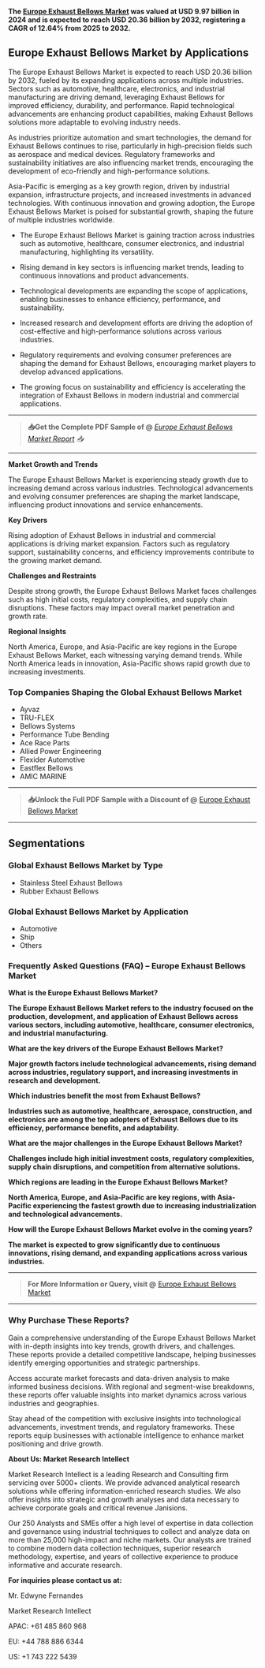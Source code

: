 <p><strong>The <a href="https://www.marketresearchintellect.com/download-sample/?rid=1048096&amp;utm_source=Pulse-April-Europe&amp;utm_medium=852">Europe Exhaust Bellows Market</a> was valued at USD 9.97 billion in 2024 and is expected to reach USD 20.36 billion by 2032, registering a CAGR of 12.64% from 2025 to 2032.</strong></p><h2>Europe Exhaust Bellows Market by Applications&nbsp;</h2><p><p>The Europe Exhaust Bellows Market is expected to reach USD 20.36 billion by 2032, fueled by its expanding applications across multiple industries. Sectors such as automotive, healthcare, electronics, and industrial manufacturing are driving demand, leveraging Exhaust Bellows for improved efficiency, durability, and performance. Rapid technological advancements are enhancing product capabilities, making Exhaust Bellows solutions more adaptable to evolving industry needs.</p><p>As industries prioritize automation and smart technologies, the demand for Exhaust Bellows continues to rise, particularly in high-precision fields such as aerospace and medical devices. Regulatory frameworks and sustainability initiatives are also influencing market trends, encouraging the development of eco-friendly and high-performance solutions.</p><p>Asia-Pacific is emerging as a key growth region, driven by industrial expansion, infrastructure projects, and increased investments in advanced technologies. With continuous innovation and growing adoption, the Europe Exhaust Bellows Market is poised for substantial growth, shaping the future of multiple industries worldwide.</p></p><ul><li><p>The Europe Exhaust Bellows Market is gaining traction across industries such as automotive, healthcare, consumer electronics, and industrial manufacturing, highlighting its versatility.</p></li><li><p>Rising demand in key sectors is influencing market trends, leading to continuous innovations and product advancements.</p></li><li><p>Technological developments are expanding the scope of applications, enabling businesses to enhance efficiency, performance, and sustainability.</p></li><li><p>Increased research and development efforts are driving the adoption of cost-effective and high-performance solutions across various industries.</p></li><li><p>Regulatory requirements and evolving consumer preferences are shaping the demand for Exhaust Bellows, encouraging market players to develop advanced applications.</p></li><li><p>The growing focus on sustainability and efficiency is accelerating the integration of Exhaust Bellows in modern industrial and commercial applications.</p></li></ul><hr /><blockquote><p><strong><span class="font-[700]">📥Get the Complete PDF Sample of @ </span></strong><em><span class="font-[700]"><a href="https://www.marketresearchintellect.com/download-sample/?rid=1048096&amp;utm_source=Pulse-April-Europe&amp;utm_medium=852" target="_blank" data-tracking-control-name="article-ssr-frontend-pulse_little-text-block" data-tracking-will-navigate="" data-test-link="">Europe Exhaust Bellows Market Report</a>&nbsp;📥</span></em></p></blockquote><hr /><p class="" data-start="77" data-end="360"><strong data-start="77" data-end="105">Market Growth and Trends</strong></p><p class="" data-start="77" data-end="360">The Europe Exhaust Bellows Market is experiencing steady growth due to increasing demand across various industries. Technological advancements and evolving consumer preferences are shaping the market landscape, influencing product innovations and service enhancements.</p><p class="" data-start="362" data-end="606"><strong data-start="362" data-end="377">Key Drivers</strong></p><p class="" data-start="362" data-end="606">Rising adoption of Exhaust Bellows in industrial and commercial applications is driving market expansion. Factors such as regulatory support, sustainability concerns, and efficiency improvements contribute to the growing market demand.</p><p class="" data-start="608" data-end="849"><strong data-start="608" data-end="637">Challenges and Restraints</strong></p><p class="" data-start="608" data-end="849">Despite strong growth, the Europe Exhaust Bellows Market faces challenges such as high initial costs, regulatory complexities, and supply chain disruptions. These factors may impact overall market penetration and growth rate.</p><p class="" data-start="851" data-end="1095"><strong data-start="851" data-end="872">Regional Insights</strong></p><p class="" data-start="851" data-end="1095">North America, Europe, and Asia-Pacific are key regions in the Europe Exhaust Bellows Market, each witnessing varying demand trends. While North America leads in innovation, Asia-Pacific shows rapid growth due to increasing investments.</p><p><h3>Top Companies Shaping the Global Exhaust Bellows Market </h3><ul><li>Ayvaz</li><li>TRU-FLEX</li><li>Bellows Systems</li><li>Performance Tube Bending</li><li>Ace Race Parts</li><li>Allied Power Engineering</li><li>Flexider Automotive</li><li>Eastflex Bellows</li><li>AMIC MARINE</li></ul></p><hr /><blockquote><p><strong>📥Unlock the Full PDF Sample with a Discount of @</strong> <a href="https://www.marketresearchintellect.com/ask-for-discount/?rid=1048096&amp;utm_source=Pulse-April-Europe&amp;utm_medium=852">Europe Exhaust Bellows Market</a></p></blockquote><hr /><p><h2>Segmentations</h2><h3>Global Exhaust Bellows Market by Type</h3><ul><li>Stainless Steel Exhaust Bellows</li><li>Rubber Exhaust Bellows</li></ul><h3>Global Exhaust Bellows Market by Application</h3><ul><li>Automotive</li><li>Ship</li><li>Others</li></ul></p><h3><strong>Frequently Asked Questions (FAQ) &ndash; Europe Exhaust Bellows Market</strong></h3><p><strong>What is the Europe Exhaust Bellows Market?</strong></p><p><strong>The Europe Exhaust Bellows Market refers to the industry focused on the production, development, and application of Exhaust Bellows across various sectors, including automotive, healthcare, consumer electronics, and industrial manufacturing.</strong></p><p><strong>What are the key drivers of the Europe Exhaust Bellows Market?</strong></p><p><strong>Major growth factors include technological advancements, rising demand across industries, regulatory support, and increasing investments in research and development.</strong></p><p><strong>Which industries benefit the most from Exhaust Bellows?</strong></p><p><strong>Industries such as automotive, healthcare, aerospace, construction, and electronics are among the top adopters of Exhaust Bellows due to its efficiency, performance benefits, and adaptability.</strong></p><p><strong>What are the major challenges in the Europe Exhaust Bellows Market?</strong></p><p><strong>Challenges include high initial investment costs, regulatory complexities, supply chain disruptions, and competition from alternative solutions.</strong></p><p><strong>Which regions are leading in the Europe Exhaust Bellows Market?</strong></p><p><strong>North America, Europe, and Asia-Pacific are key regions, with Asia-Pacific experiencing the fastest growth due to increasing industrialization and technological advancements.</strong></p><p><strong>How will the Europe Exhaust Bellows Market evolve in the coming years?</strong></p><p><strong>The market is expected to grow significantly due to continuous innovations, rising demand, and expanding applications across various industries.</strong></p><hr /><blockquote><p><span class="font-[700]"><strong>For More Information or Query, visit&nbsp;@</strong>&nbsp;</span><span class="font-[700]"><a href="https://www.marketresearchintellect.com/product/exhaust-bellows-market/?utm_source=Linkedin&utm_medium=852" target="_blank" data-tracking-control-name="article-ssr-frontend-pulse_little-text-block" data-tracking-will-navigate="" data-test-link="">Europe Exhaust Bellows Market</a></span></p></blockquote><hr /><h3><strong data-start="0" data-end="31">Why Purchase These Reports?</strong></h3><p class="" data-start="35" data-end="297">Gain a comprehensive understanding of the Europe Exhaust Bellows Market with in-depth insights into key trends, growth drivers, and challenges. These reports provide a detailed competitive landscape, helping businesses identify emerging opportunities and strategic partnerships.</p><p class="" data-start="299" data-end="540">Access accurate market forecasts and data-driven analysis to make informed business decisions. With regional and segment-wise breakdowns, these reports offer valuable insights into market dynamics across various industries and geographies.</p><p class="" data-start="542" data-end="784">Stay ahead of the competition with exclusive insights into technological advancements, investment trends, and regulatory frameworks. These reports equip businesses with actionable intelligence to enhance market positioning and drive growth.</p><p><strong><span class="font-[700]">About Us: Market Research Intellect</span></strong></p><p><span class="">Market Research Intellect is a leading Research and Consulting firm servicing over 5000+ clients. We provide advanced analytical research solutions while offering information-enriched research studies.&nbsp;</span>We also offer insights into strategic and growth analyses and data necessary to achieve corporate goals and critical revenue Janisions.</p><p><span class="">Our 250 Analysts and SMEs offer a high level of expertise in data collection and governance using industrial techniques to collect and analyze data on more than 25,000 high-impact and niche markets. Our analysts are trained to combine modern data collection techniques, superior research methodology, expertise, and years of collective experience to produce informative and accurate research.</span></p><p><strong>For inquiries please contact us at:</strong></p><p>Mr. Edwyne Fernandes</p><p>Market Research Intellect</p><p>APAC: +61 485 860 968</p><p>EU: +44 788 886 6344</p><p>US: +1 743 222 5439</p>